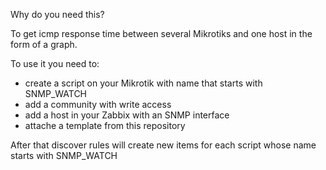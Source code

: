 Why do you need this?

To get icmp response time between several Mikrotiks and one host in the form of a graph.


To use it you need to:
- create a script on your Mikrotik with name that starts with SNMP_WATCH
- add a community with write access
- add a host in your Zabbix with an SNMP interface
- attache a template from this repository

After that discover rules will create new items for each script whose name starts with SNMP_WATCH
